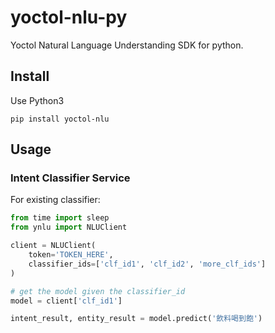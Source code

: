 # yoctol-nlu-py
Yoctol Natural Language Understanding SDK for python.

## Install
Use Python3
```
pip install yoctol-nlu
```

## Usage

### Intent Classifier Service

For existing classifier:
```python
from time import sleep
from ynlu import NLUClient

client = NLUClient(
    token='TOKEN_HERE',
    classifier_ids=['clf_id1', 'clf_id2', 'more_clf_ids']
)

# get the model given the classifier_id
model = client['clf_id1']

intent_result, entity_result = model.predict('飲料喝到飽')

```
